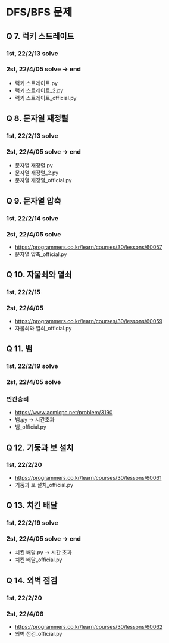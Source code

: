 # DFS/BFS 문제

## Q 7. 럭키 스트레이트
### 1st, 22/2/13 solve
### 2st, 22/4/05 solve -> end

- 럭키 스트레이트.py
- 럭키 스트레이트_2.py
- 럭키 스트레이트_official.py

## Q 8. 문자열 재정렬
### 1st, 22/2/13 solve
### 2st, 22/4/05 solve -> end

- 문자열 재정렬.py
- 문자열 재정렬_2.py
- 문자열 재정렬_official.py

## Q 9. 문자열 압축
### 1st, 22/2/14 solve
### 2st, 22/4/05 solve

- https://programmers.co.kr/learn/courses/30/lessons/60057
- 문자열 압축_official.py

## Q 10. 자물쇠와 열쇠
### 1st, 22/2/15 
### 2st, 22/4/05

- https://programmers.co.kr/learn/courses/30/lessons/60059
- 자물쇠와 열쇠_official.py

## Q 11. 뱀
### 1st, 22/2/19 solve
### 2st, 22/4/05 solve
### 인간승리

- https://www.acmicpc.net/problem/3190
- 뱀.py -> 시간초과
- 뱀_official.py

## Q 12. 기둥과 보 설치
### 1st, 22/2/20

- https://programmers.co.kr/learn/courses/30/lessons/60061
- 기둥과 보 설치_official.py

## Q 13. 치킨 배달
### 1st, 22/2/19 solve
### 2st, 22/4/05 solve -> end

- 치킨 배달.py -> 시간 초과
- 치킨 배달_official.py 

## Q 14. 외벽 점검
### 1st, 22/2/20
### 2st, 22/4/06


- https://programmers.co.kr/learn/courses/30/lessons/60062
- 외벽 점검_official.py